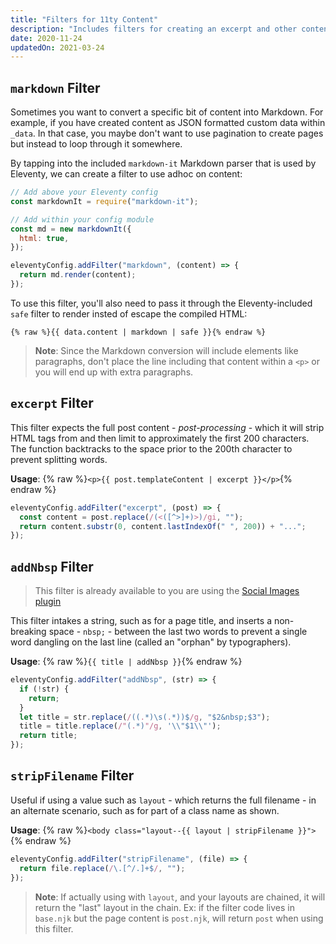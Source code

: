 ```yaml
---
title: "Filters for 11ty Content"
description: "Includes filters for creating an excerpt and other content enhancements."
date: 2020-11-24
updatedOn: 2021-03-24
---
```


## `markdown` Filter

Sometimes you want to convert a specific bit of content into Markdown. For example, if you have created content as JSON formatted custom data within `_data`. In that case, you maybe don't want to use pagination to create pages but instead to loop through it somewhere.

By tapping into the included `markdown-it` Markdown parser that is used by Eleventy, we can create a filter to use adhoc on content:

```js
// Add above your Eleventy config
const markdownIt = require("markdown-it");

// Add within your config module
const md = new markdownIt({
  html: true,
});

eleventyConfig.addFilter("markdown", (content) => {
  return md.render(content);
});
```

To use this filter, you'll also need to pass it through the Eleventy-included `safe` filter to render insted of escape the compiled HTML:

```twig
{% raw %}{{ data.content | markdown | safe }}{% endraw %}
```

> **Note**: Since the Markdown conversion will include elements like paragraphs, don't place the line including that content within a `<p>` or you will end up with extra paragraphs.

## `excerpt` Filter

This filter expects the full post content - _post-processing_ - which it will strip HTML tags from and then limit to approximately the first 200 characters. The function backtracks to the space prior to the 200th character to prevent splitting words.

**Usage**: {% raw %}`<p>{{ post.templateContent | excerpt }}</p>`{% endraw %}

```js
eleventyConfig.addFilter("excerpt", (post) => {
  const content = post.replace(/(<([^>]+)>)/gi, "");
  return content.substr(0, content.lastIndexOf(" ", 200)) + "...";
});
```

## `addNbsp` Filter

> This filter is already available to you are using the [Social Images plugin](https://www.npmjs.com/package/@11tyrocks/eleventy-plugin-social-images)

This filter intakes a string, such as for a page title, and inserts a non-breaking space - `nbsp;` - between the last two words to prevent a single word dangling on the last line (called an "orphan" by typographers).

**Usage**: {% raw %}`{{ title | addNbsp }}`{% endraw %}

```js
eleventyConfig.addFilter("addNbsp", (str) => {
  if (!str) {
    return;
  }
  let title = str.replace(/((.*)\s(.*))$/g, "$2&nbsp;$3");
  title = title.replace(/"(.*)"/g, '\\"$1\\"');
  return title;
});
```

## `stripFilename` Filter

Useful if using a value such as `layout` - which returns the full filename - in an alternate scenario, such as for part of a class name as shown.

**Usage**: {% raw %}`<body class="layout--{{ layout | stripFilename }}">`{% endraw %}

```js
eleventyConfig.addFilter("stripFilename", (file) => {
  return file.replace(/\.[^/.]+$/, "");
});
```

> **Note**: If actually using with `layout`, and your layouts are chained, it will return the "last" layout in the chain. Ex: if the filter code lives in `base.njk` but the page content is `post.njk`, will return `post` when using this filter.
